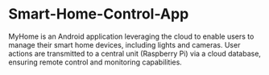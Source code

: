 Smart-Home-Control-App
======================

MyHome is an Android application leveraging the cloud to enable users to manage their smart home devices, including lights and cameras. User actions are transmitted to a central unit (Raspberry Pi) via a cloud database, ensuring remote control and monitoring capabilities.
